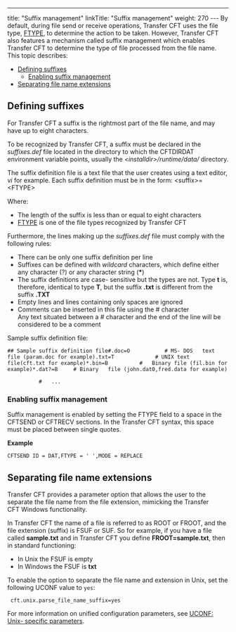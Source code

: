 ---
title: "Suffix  management"
linkTitle: "Suffix management"
weight: 270
--- By default, during file send or receive operations, Transfer CFT uses
the file type, [FTYPE](../../../../../c_intro_userinterfaces/command_summary/parameter_intro/ftype),
to determine the action to be taken. However, Transfer CFT also features a mechanism called suffix management
which enables Transfer CFT to determine the type
of file processed from the file name. This topic describes:

- [Defining suffixes](#Defining)
    - [Enabling suffix management](#Enabling)
- [Separating file name extensions](#Separati)

<span id="Defining"></span>

## Defining suffixes

For Transfer CFT a suffix is the rightmost part of the file name, and
may have up to eight characters.

To be recognized by Transfer CFT, a suffix must be declared in the *suffixes.def*
file located in the directory to which the CFTDIRDAT environment variable
points, usually the *&lt;installdir>/runtime/data/* directory.

The suffix definition file is a text file that the user creates using
a text editor, *vi* for example. Each suffix definition must be in
the form: &lt;suffix>=&lt;FTYPE>

Where:

- The length of the
    suffix is less than or equal to eight characters
- [FTYPE](../../../../../c_intro_userinterfaces/command_summary/parameter_intro/ftype)
    is one of the file types recognized by Transfer CFT

Furthermore, the lines making up the *suffixes.def* file must comply
with the following rules:

- There can be only
    one suffix definition per line
- Suffixes can be
    defined with *wildcard* characters, which define either any character
    (?) or any character string (**\***)
- The suffix definitions
    are case- sensitive but the types are not. Type **t** is, therefore,
    identical to type **T**, but the suffix **.txt** is different from
    the suffix **.TXT**
- Empty lines and
    lines containing only spaces are ignored
- Comments can be
    inserted in this file using the # character  
    Any text situated between a # character and the end of the line will
    be considered to be a comment

Sample suffix definition file:

`## Sample suffix definition file#.doc=O           # MS- DOS   text file (param.doc for example).txt=T             # UNIX text file(cft.txt for example)*.bin=B          #   Binary file (fil.bin for example)*.dat?=B     # Binary   file (john.dat0,fred.data for example)`

`          #   ...`

<span id="Enabling"></span>

### Enabling suffix management

Suffix management is enabled by setting the FTYPE field to a space in
the CFTSEND or CFTRECV sections. In the Transfer CFT syntax, this space
must be placed between single quotes.

****Example****

`CFTSEND ID = DAT,FTYPE = ' ',MODE = REPLACE`

<span id="Separati"></span>

## Separating file name extensions

Transfer CFT provides a parameter option that allows the user to the separate the file name from the file extension, mimicking the Transfer CFT Windows functionality.

In Transfer CFT the name of a file is referred to as ROOT or FROOT, and the file extension (suffix) is FSUF or SUF. So for example, if you have a file called ****sample.txt**** and in Transfer CFT you define ****FROOT=sample.txt****, then in standard functioning:

- In Unix the FSUF is empty
- In Windows the FSUF is ****txt****

To enable the option to separate the file name and extension in Unix, set the following UCONF value to `yes`:

` cft.unix.parse_file_name_suffix=yes`

For more information on unified configuration parameters, see [UCONF: Unix- specific parameters](../uconf_unix).

